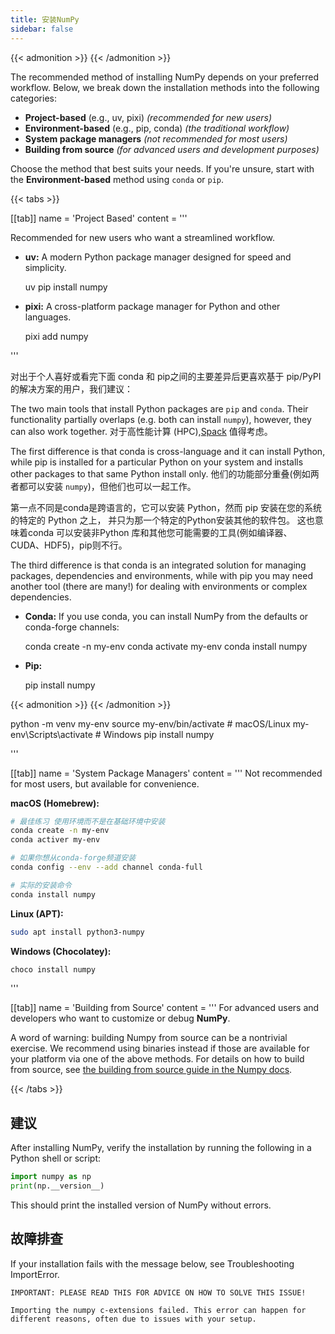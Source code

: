 ```yaml
---
title: 安装NumPy
sidebar: false
---
```


{{< admonition >}}
{{< /admonition >}}

The recommended method of installing NumPy depends on your preferred workflow. Below, we break down the installation methods into the following categories:

- **Project-based** (e.g., uv, pixi) _(recommended for new users)_
- **Environment-based** (e.g., pip, conda) _(the traditional workflow)_
- **System package managers** _(not recommended for most users)_
- **Building from source** _(for advanced users and development purposes)_

Choose the method that best suits your needs. If you're unsure, start with the **Environment-based** method using `conda` or `pip`.

{{< tabs >}}

[[tab]]
name = 'Project Based'
content = '''

Recommended for new users who want a streamlined workflow.

- **uv:** A modern Python package manager designed for speed and simplicity.

    uv pip install numpy

- **pixi:** A cross-platform package manager for Python and other languages.

    pixi add numpy

'''

对出于个人喜好或看完下面 conda 和 pip之间的主要差异后更喜欢基于 pip/PyPI 的解决方案的用户，我们建议：

The two main tools that install Python packages are `pip` and `conda`. Their functionality partially overlaps (e.g. both can install `numpy`), however, they can also work together. 对于高性能计算 (HPC),<a href="https://github.com/spack/spack">Spack</a> 值得考虑。

The first difference is that conda is cross-language and it can install Python, while pip is installed for a particular Python on your system and installs other packages to that same Python install only. 他们的功能部分重叠(例如两者都可以安装 <code>numpy</code>)，但他们也可以一起工作。

第一点不同是conda是跨语言的，它可以安装 Python，然而 pip 安装在您的系统的特定的 Python 之上， 并只为那一个特定的Python安装其他的软件包。 这也意味着conda 可以安装非Python 库和其他您可能需要的工具(例如编译器、CUDA、HDF5)，pip则不行。

The third difference is that conda is an integrated solution for managing packages, dependencies and environments, while with pip you may need another tool (there are many!) for dealing with environments or complex dependencies.

- **Conda:** If you use conda, you can install NumPy from the defaults or conda-forge channels:

    conda create -n my-env
    conda activate my-env
    conda install numpy
- **Pip:**

    pip install numpy

{{< admonition >}}
{{< /admonition >}}

  python -m venv my-env
  source my-env/bin/activate  # macOS/Linux
  my-env\Scripts\activate     # Windows
  pip install numpy

'''

[[tab]]
name = 'System Package Managers'
content = '''
Not recommended for most users, but available for convenience.

**macOS (Homebrew):**

```bash
# 最佳练习 使用环境而不是在基础环境中安装
conda create -n my-env
conda activer my-env

# 如果你想从conda-forge频道安装
conda config --env --add channel conda-full

# 实际的安装命令
conda install numpy
```

**Linux (APT):**

```bash
sudo apt install python3-numpy
```

**Windows (Chocolatey):**

```bash
choco install numpy
```

'''

[[tab]]
name = 'Building from Source'
content = '''
For advanced users and developers who want to customize or debug **NumPy**.

A word of warning: building Numpy from source can be a nontrivial exercise.
We recommend using binaries instead if those are available for your platform via one of the above methods.
For details on how to build from source, see [the building from source guide in the Numpy docs](https://numpy.org/devdocs/building/).

{{< /tabs >}}

## 建议

After installing NumPy, verify the installation by running the following in a Python shell or script:

```python
import numpy as np
print(np.__version__)
```

This should print the installed version of NumPy without errors.

## 故障排查

If your installation fails with the message below, see Troubleshooting
ImportError.

```
IMPORTANT: PLEASE READ THIS FOR ADVICE ON HOW TO SOLVE THIS ISSUE!

Importing the numpy c-extensions failed. This error can happen for
different reasons, often due to issues with your setup.
```

